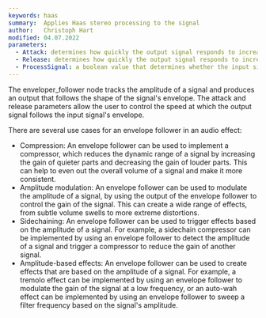 ```yaml
---
keywords: haas
summary:  Applies Haas stereo processing to the signal
author:   Christoph Hart
modified: 04.07.2022
parameters:
  - Attack: determines how quickly the output signal responds to increases in the input signal's amplitude. 
  - Release: determines how quickly the output signal responds to increases in the input signal's amplitude. 
  - ProcessSignal: a boolean value that determines whether the input signal should be processed by the enveloper follower. If the value is set to true (above 0.5), the input signal will be processed and the output signal will follow the envelope of the input signal. If the value is set to false (below 0.5), the input signal will not be processed and the output signal will remain unchanged. This can be useful if you just want to create a modulation signal from the input audio.
---
```


The enveloper_follower node tracks the amplitude of a signal and produces an output that follows the shape of the signal's envelope. The attack and release parameters allow the user to control the speed at which the output signal follows the input signal's envelope.

There are several use cases for an envelope follower in an audio effect:

- Compression: An envelope follower can be used to implement a compressor, which reduces the dynamic range of a signal by increasing the gain of quieter parts and decreasing the gain of louder parts. This can help to even out the overall volume of a signal and make it more consistent.
- Amplitude modulation: An envelope follower can be used to modulate the amplitude of a signal, by using the output of the envelope follower to control the gain of the signal. This can create a wide range of effects, from subtle volume swells to more extreme distortions.
- Sidechaining: An envelope follower can be used to trigger effects based on the amplitude of a signal. For example, a sidechain compressor can be implemented by using an envelope follower to detect the amplitude of a signal and trigger a compressor to reduce the gain of another signal.
- Amplitude-based effects: An envelope follower can be used to create effects that are based on the amplitude of a signal. For example, a tremolo effect can be implemented by using an envelope follower to modulate the gain of the signal at a low frequency, or an auto-wah effect can be implemented by using an envelope follower to sweep a filter frequency based on the signal's amplitude.
